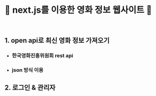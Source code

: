 # :ghost: next.js를 이용한 영화 정보 웹사이트 :ghost:
<br>

## 1. open api로 최신 영화 정보 가져오기
- ### 한국영화진흥위원회 rest api 
- ### json 방식 이용

## 2. 로그인 & 관리자 
